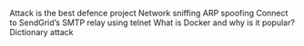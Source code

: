 Attack is the best defence project
Network sniffing
ARP spoofing
Connect to SendGrid’s SMTP relay using telnet
What is Docker and why is it popular?
Dictionary attack
